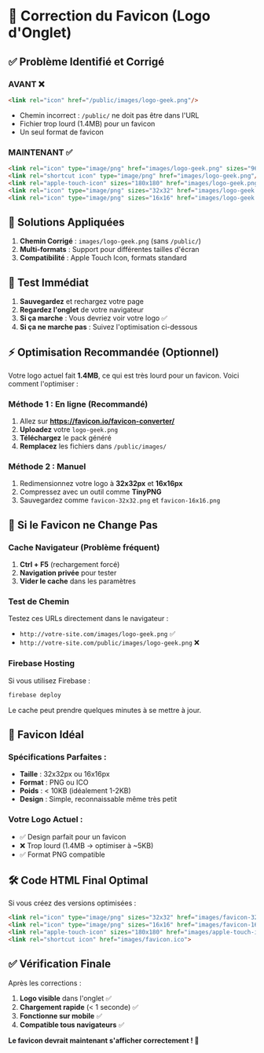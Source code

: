 # 🔧 Correction du Favicon (Logo d'Onglet)

## ✅ **Problème Identifié et Corrigé**

### **AVANT** ❌
```html
<link rel="icon" href="/public/images/logo-geek.png"/>
```
- Chemin incorrect : `/public/` ne doit pas être dans l'URL
- Fichier trop lourd (1.4MB) pour un favicon
- Un seul format de favicon

### **MAINTENANT** ✅
```html
<link rel="icon" type="image/png" href="images/logo-geek.png" sizes="96x96"/>
<link rel="shortcut icon" type="image/png" href="images/logo-geek.png"/>
<link rel="apple-touch-icon" sizes="180x180" href="images/logo-geek.png">
<link rel="icon" type="image/png" sizes="32x32" href="images/logo-geek.png">
<link rel="icon" type="image/png" sizes="16x16" href="images/logo-geek.png">
```

## 🎯 **Solutions Appliquées**

1. **Chemin Corrigé** : `images/logo-geek.png` (sans `/public/`)
2. **Multi-formats** : Support pour différentes tailles d'écran
3. **Compatibilité** : Apple Touch Icon, formats standard

## 🚀 **Test Immédiat**

1. **Sauvegardez** et rechargez votre page
2. **Regardez l'onglet** de votre navigateur
3. **Si ça marche** : Vous devriez voir votre logo ✅
4. **Si ça ne marche pas** : Suivez l'optimisation ci-dessous

## ⚡ **Optimisation Recommandée (Optionnel)**

Votre logo actuel fait **1.4MB**, ce qui est très lourd pour un favicon. Voici comment l'optimiser :

### **Méthode 1 : En ligne (Recommandé)**
1. Allez sur **https://favicon.io/favicon-converter/**
2. **Uploadez** votre `logo-geek.png`
3. **Téléchargez** le pack généré
4. **Remplacez** les fichiers dans `/public/images/`

### **Méthode 2 : Manuel**
1. Redimensionnez votre logo à **32x32px** et **16x16px**
2. Compressez avec un outil comme **TinyPNG**
3. Sauvegardez comme `favicon-32x32.png` et `favicon-16x16.png`

## 🔄 **Si le Favicon ne Change Pas**

### **Cache Navigateur** (Problème fréquent)
1. **Ctrl + F5** (rechargement forcé)
2. **Navigation privée** pour tester
3. **Vider le cache** dans les paramètres

### **Test de Chemin**
Testez ces URLs directement dans le navigateur :
- `http://votre-site.com/images/logo-geek.png` ✅
- `http://votre-site.com/public/images/logo-geek.png` ❌

### **Firebase Hosting**
Si vous utilisez Firebase :
```bash
firebase deploy
```
Le cache peut prendre quelques minutes à se mettre à jour.

## 🎨 **Favicon Idéal**

### **Spécifications Parfaites :**
- **Taille** : 32x32px ou 16x16px
- **Format** : PNG ou ICO
- **Poids** : < 10KB (idéalement 1-2KB)
- **Design** : Simple, reconnaissable même très petit

### **Votre Logo Actuel :**
- ✅ Design parfait pour un favicon
- ❌ Trop lourd (1.4MB → optimiser à ~5KB)
- ✅ Format PNG compatible

## 🛠️ **Code HTML Final Optimal**

Si vous créez des versions optimisées :
```html
<link rel="icon" type="image/png" sizes="32x32" href="images/favicon-32x32.png">
<link rel="icon" type="image/png" sizes="16x16" href="images/favicon-16x16.png">
<link rel="apple-touch-icon" sizes="180x180" href="images/apple-touch-icon.png">
<link rel="shortcut icon" href="images/favicon.ico">
```

## ✅ **Vérification Finale**

Après les corrections :
1. **Logo visible** dans l'onglet ✅
2. **Chargement rapide** (< 1 seconde) ✅
3. **Fonctionne sur mobile** ✅
4. **Compatible tous navigateurs** ✅

**Le favicon devrait maintenant s'afficher correctement ! 🎉**